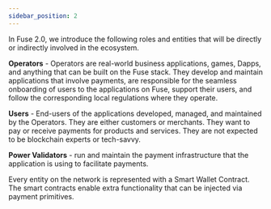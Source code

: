```yaml
---
sidebar_position: 2
---
```


In Fuse 2.0, we introduce the following roles and entities that will be directly or indirectly involved in the ecosystem.

**Operators** - Operators are real-world business applications, games, Dapps, and anything that can be built on the Fuse stack. They develop and maintain applications that involve payments, are responsible for the seamless onboarding of users to the applications on Fuse, support their users, and follow the corresponding local regulations where they operate.

**Users** - End-users of the applications developed, managed, and maintained by the Operators. They are either customers or merchants. They want to pay or receive payments for products and services. They are not expected to be blockchain experts or tech-savvy.

**Power Validators** - run and maintain the payment infrastructure that the application is using to facilitate payments.

Every entity on the network is represented with a Smart Wallet Contract. The smart contracts enable extra functionality that can be injected via payment primitives.
